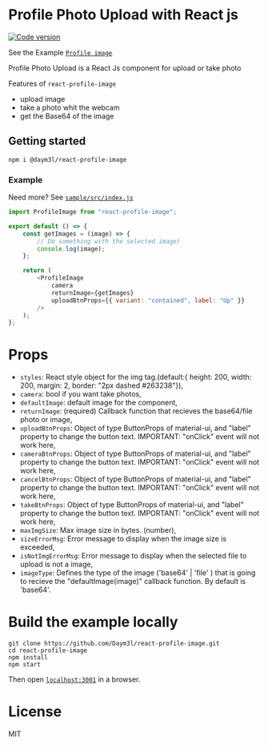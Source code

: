 # Profile Photo Upload with React js

[![Code version](https://img.shields.io/badge/version-1.2.4-blue.svg)](http://www.npmjs.com/package/react-profile-image)

See the Example [`Profile image`](https://daym3l.github.io/react-profile-image/)

Profile Photo Upload is a React Js component for upload or take photo

Features of `react-profile-image`

- upload image
- take a photo whit the webcam
- get the Base64 of the image

## Getting started

```
npm i @daym3l/react-profile-image
```

### Example

Need more? See [`sample/src/index.js`](https://github.com/Daym3l/react-profile-image/tree/master/sample/src/index.js)

```js
import ProfileImage from "react-profile-image";

export default () => {
	const getImages = (image) => {
		// Do something with the selected image)
		console.log(image);
	};

	return (
		<ProfileImage
			camera
			returnImage={getImages}
			uploadBtnProps={{ variant: "contained", label: "Up" }}
		/>
	);
};
```

# Props

- `styles`: React style object for the img tag.(default:{ height: 200, width: 200, margin: 2, border: "2px dashed #263238"}),
- `camera`: bool if you want take photos,
- `defaultImage`: default image for the component,
- `returnImage`: (required) Callback function that recieves the base64/file photo or image,
- `uploadBtnProps`: Object of type ButtonProps of material-ui, and "label" property to change the button text. IMPORTANT: "onClick" event will not work here,
- `cameraBtnProps`: Object of type ButtonProps of material-ui, and "label" property to change the button text. IMPORTANT: "onClick" event will not work here,
- `cancelBtnProps`: Object of type ButtonProps of material-ui, and "label" property to change the button text. IMPORTANT: "onClick" event will not work here,
- `takeBtnProps`: Object of type ButtonProps of material-ui, and "label" property to change the button text. IMPORTANT: "onClick" event will not work here,
- `maxImgSize`: Max image size in bytes. (number),
- `sizeErrorMsg`: Error message to display when the image size is exceeded,
- `isNotImgErrorMsg`: Error message to display when the selected file to upload is not a image,
- `imageType`: Defines the type of the image ('base64' | 'file' ) that is going to recieve the "defaultImage(image)" callback function. By default is 'base64'.

# Build the example locally

```
git clone https://github.com/Daym3l/react-profile-image.git
cd react-profile-image
npm install
npm start
```

Then open [`localhost:3001`](http://localhost:3001) in a browser.

# License

MIT
